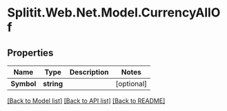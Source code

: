 # Splitit.Web.Net.Model.CurrencyAllOf

## Properties

Name | Type | Description | Notes
------------ | ------------- | ------------- | -------------
**Symbol** | **string** |  | [optional] 

[[Back to Model list]](../README.md#documentation-for-models) [[Back to API list]](../README.md#documentation-for-api-endpoints) [[Back to README]](../README.md)

